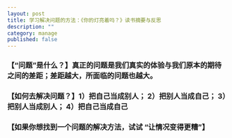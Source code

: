 ```yaml
---
layout: post
title: 学习解决问题的方法：《你的灯亮着吗？》读书摘要与反思
description: ""
category: manage
published: false
---
```

### 【“问题”是什么？】真正的问题是我们真实的体验与我们原本的期待之间的差距；差距越大，所面临的问题也越大。

### 【如何去解决问题？】1）把自己当成别人； 2）把别人当成自己； 3）把别人当成别人； 4）把自己当成自己

### 【如果你想找到一个问题的解决方法，试试 “让情况变得更糟”】